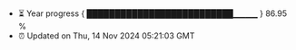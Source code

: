 - ⏳ Year progress { ██████████████████████████▁▁▁▁ } 86.95 %
- ⏰ Updated on Thu, 14 Nov 2024 05:21:03 GMT

